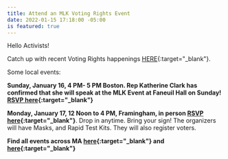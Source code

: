 ```yaml
---
title: Attend an MLK Voting Rights Event
date: 2022-01-15 17:18:00 -05:00
is featured: true
---
```


Hello Activists!

Catch up with recent Voting Rights happenings [HERE](https://docs.google.com/document/d/1DLmfAbnuFECoXDF0qfmYu1caT_HH1O9L616dRBOrvtE/){:target="_blank"}.

Some local events:

**Sunday, January 16, 4 PM- 5 PM Boston. Rep Katherine Clark has confirmed that she will speak at the MLK Event at Faneuil Hall on Sunday! [RSVP here](https://www.mobilize.us/dfadcoalition/event/436861/?link_id=6&can_id=5b37021dbc0c923fe37b06811eb9fbb5&source=email-indivisible-acton-area-jan-14-weekend-update-plus-listen-read-watch&email_referrer=email_1409827&email_subject=indivisible-acton-area-jan-14-weekend-update-plus-listen-read-watch){:target="_blank"}**

**Monday, January 17, 12 Noon to 4 PM, Framingham, in person [RSVP here](https://www.mobilize.us/dfadcoalition/event/436162/?link_id=7&can_id=5b37021dbc0c923fe37b06811eb9fbb5&source=email-indivisible-acton-area-jan-14-weekend-update-plus-listen-read-watch&email_referrer=email_1409827&email_subject=indivisible-acton-area-jan-14-weekend-update-plus-listen-read-watch){:target="_blank"}**. Drop in anytime. Bring your sign! The organizers will have Masks, and Rapid Test Kits. They will also register voters.

**Find all events across MA [here](https://news-magic.org/events/list/?tribe-bar-date=2022-01-17&tribe_tags%5B0%5D=5&link_id=8&can_id=5b37021dbc0c923fe37b06811eb9fbb5&source=email-indivisible-acton-area-jan-14-weekend-update-plus-listen-read-watch&email_referrer=email_1409827&email_subject=indivisible-acton-area-jan-14-weekend-update-plus-listen-read-watch){:target="_blank"} and [here](https://www.mobilize.us/dfadcoalition/?country=US&state=MA&link_id=9&can_id=5b37021dbc0c923fe37b06811eb9fbb5&source=email-indivisible-acton-area-jan-14-weekend-update-plus-listen-read-watch&email_referrer=email_1409827&email_subject=indivisible-acton-area-jan-14-weekend-update-plus-listen-read-watch){:target="_blank"}**
